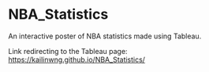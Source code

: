 # NBA_Statistics
An interactive poster of NBA statistics made using Tableau.

Link redirecting to the Tableau page: https://kailinwng.github.io/NBA_Statistics/


